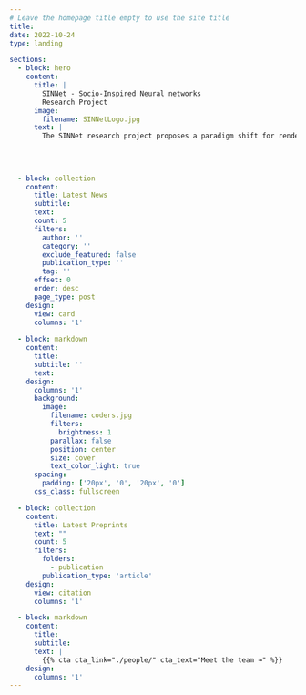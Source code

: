 ```yaml
---
# Leave the homepage title empty to use the site title
title:
date: 2022-10-24
type: landing

sections:
  - block: hero
    content:
      title: |
        SINNet - Socio-Inspired Neural networks
        Research Project
      image:
        filename: SINNetLogo.jpg
      text: |
        The SINNet research project proposes a paradigm shift for rendering conversational systems and social robotics a more acceptable and trustworthy technology even when using deep learning approaches. It will focus on the verbal component of the interaction, will target the agent-user social relationship, and model the behaviors indexing the state of the social relationship between agent and user, going thus beyond the analysis of the user’s positive and negative sentiments. It implies developing easy-to-adapt and easy-to-explain neural models able to analyze the user’s behavior contributing to user- agent co-construction processes such as the ones characterizing the rapport with the agent, or the trust and affiliation in the agent, as well as to generate the agent’s answer fostering the user-agent social relationship. This SINNet project will establish interdisciplinarity as a core challenge by providing a shared formalism between complex (e.g., psychological or socio- linguistic) theories of social interactions and the underlying formalism in deep learning and language models.It is funded by the National Research Agency (ANR - Agence Nationale de la Recherche)
      
        
        
  
  - block: collection
    content:
      title: Latest News
      subtitle:
      text:
      count: 5
      filters:
        author: ''
        category: ''
        exclude_featured: false
        publication_type: ''
        tag: ''
      offset: 0
      order: desc
      page_type: post
    design:
      view: card
      columns: '1'
  
  - block: markdown
    content:
      title:
      subtitle: ''
      text:
    design:
      columns: '1'
      background:
        image: 
          filename: coders.jpg
          filters:
            brightness: 1
          parallax: false
          position: center
          size: cover
          text_color_light: true
      spacing:
        padding: ['20px', '0', '20px', '0']
      css_class: fullscreen

  - block: collection
    content:
      title: Latest Preprints
      text: ""
      count: 5
      filters:
        folders:
          - publication
        publication_type: 'article'
    design:
      view: citation
      columns: '1'

  - block: markdown
    content:
      title:
      subtitle:
      text: |
        {{% cta cta_link="./people/" cta_text="Meet the team →" %}}
    design:
      columns: '1'
---
```


